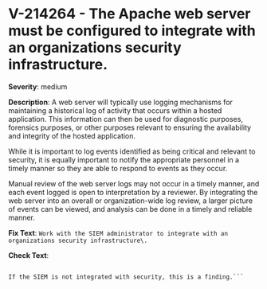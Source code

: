 # V-214264 - The Apache web server must be configured to integrate with an organizations security infrastructure.

**Severity**: medium

**Description**:
A web server will typically use logging mechanisms for maintaining a historical log of activity that occurs within a hosted application. This information can then be used for diagnostic purposes, forensics purposes, or other purposes relevant to ensuring the availability and integrity of the hosted application.

While it is important to log events identified as being critical and relevant to security, it is equally important to notify the appropriate personnel in a timely manner so they are able to respond to events as they occur. 

Manual review of the web server logs may not occur in a timely manner, and each event logged is open to interpretation by a reviewer. By integrating the web server into an overall or organization-wide log review, a larger picture of events can be viewed, and analysis can be done in a timely and reliable manner.

**Fix Text**:
```Work with the SIEM administrator to integrate with an organizations security infrastructure\.```

**Check Text**:
```Work with the SIEM administrator to determine current security integrations. 

If the SIEM is not integrated with security, this is a finding.```
